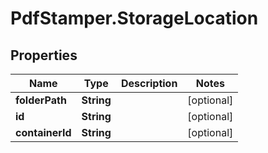 # PdfStamper.StorageLocation

## Properties
Name | Type | Description | Notes
------------ | ------------- | ------------- | -------------
**folderPath** | **String** |  | [optional] 
**id** | **String** |  | [optional] 
**containerId** | **String** |  | [optional] 



